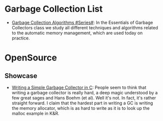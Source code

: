 # Garbage Collection List

- [Garbage Collection Algorithms #Series#](http://dmitrysoshnikov.com/courses/essentials-of-garbage-collectors/): In the Essentials of Garbage Collectors class we study all different techniques and algorithms related to the automatic memory management, which are used today on practice.

# OpenSource

## Showcase

- [Writing a Simple Garbage Collector in C](http://maplant.com/gc.html): People seem to think that writing a garbage collector is really hard, a deep magic understood by a few great sages and Hans Boehm (et al). Well it's not. In fact, it's rather straight forward. I claim that the hardest part in writing a GC is writing the memory allocator, which is as hard to write as it is to look up the malloc example in K&R.
